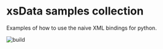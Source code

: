 # xsData samples collection

Examples of how to use the naive XML bindings for python.

![build](https://github.com/tefra/xsdata-samples/workflows/build/badge.svg)
